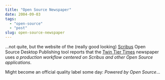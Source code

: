 ```yaml
---
title: "Open Source Newspaper"
date: 2004-09-03
tags: 
  - "open-source"
  - "post"
slug: open-source-newspaper
---
```


...not quite, but the website of the (really good looking) [Scribus](http://www.scribus.org.uk/) Open Source Desktop Publishing tool reports that the [Twin Tier Times](http://www.twintiertimes.com/) newspaper uses _a production workflow centered on Scribus and other Open Source applications_.

Might become an official quality label some day: _Powered by Open Source_...
